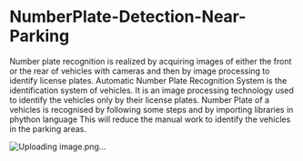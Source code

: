 # NumberPlate-Detection-Near-Parking

Number plate recognition is realized by acquiring images of either the front or the rear of vehicles with cameras and then by image processing to identify license plates.
Automatic Number Plate Recognition System is the identification system of vehicles.
It is an image processing technology used to identify the vehicles only by their license plates.
Number Plate of a vehicles is recognised by following some steps and by importing libraries in phython language
This will reduce the manual work to identify the vehicles in the parking areas.


![Uploading image.png…]()

